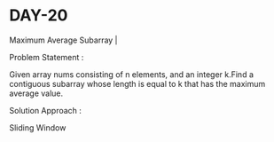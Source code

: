# DAY-20
Maximum Average Subarray |

Problem Statement :

Given array nums consisting of n elements, and an integer k.Find a contiguous subarray whose length is equal to k that has the maximum average value.

Solution Approach :

Sliding Window

